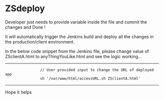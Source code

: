 # ZSdeploy

Developer just needs to provide variable inside the file and commit the changes and Done !

It will automatically trigger the Jenkins build and deploy all the changes in the production/client environment.

In the below code snippet from the Jenkins file, please change value of ZSclientA.html to anyThingYouLike.html
and see the logic working...

----------------------------------------------------------------------------
					// User provided input to change the URL of deployed app
					sh '/var/www/html/accessURL.sh ZSclientA.html'
---------------------------------------------------------------------------

Hope it helps
